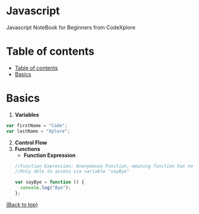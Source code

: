 # Javascript

Javascript NoteBook for Beginners from CodeXplore

# Table of contents

- [Table of contents](#table-of-contents)
- [Basics](#basics)



# Basics 
1. **Variables**
```Javascript
var firstName = "Code";
var lastName = "Xplore";
```
2. **Control Flow**<br>
3. **Functions**
    - **Function Expression**
    ```Javascript
    //Function Expression: Anonymouse Function, meaning function has no name
    //Only able to access via variable "sayBye"

    var sayBye = function () {
      console.log("Bye");
    };
    ```
[(Back to top)](#table-of-contents)


